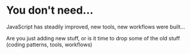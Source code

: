 # You don't need...

JavaScript has steadily improved, new tools, new workflows were built...

Are you just adding new stuff, or is it time to drop some of the old stuff (coding patterns, tools, workflows)

